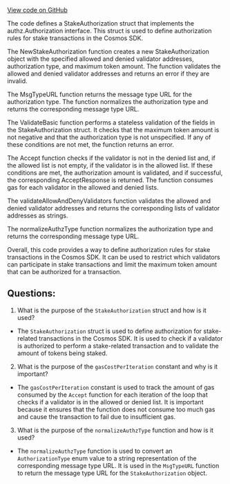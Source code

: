 [View code on GitHub](https://github.com/cosmos/cosmos-sdk.git/x/staking/types/authz.go)

The code defines a StakeAuthorization struct that implements the authz.Authorization interface. This struct is used to define authorization rules for stake transactions in the Cosmos SDK. 

The NewStakeAuthorization function creates a new StakeAuthorization object with the specified allowed and denied validator addresses, authorization type, and maximum token amount. The function validates the allowed and denied validator addresses and returns an error if they are invalid.

The MsgTypeURL function returns the message type URL for the authorization type. The function normalizes the authorization type and returns the corresponding message type URL.

The ValidateBasic function performs a stateless validation of the fields in the StakeAuthorization struct. It checks that the maximum token amount is not negative and that the authorization type is not unspecified. If any of these conditions are not met, the function returns an error.

The Accept function checks if the validator is not in the denied list and, if the allowed list is not empty, if the validator is in the allowed list. If these conditions are met, the authorization amount is validated, and if successful, the corresponding AcceptResponse is returned. The function consumes gas for each validator in the allowed and denied lists.

The validateAllowAndDenyValidators function validates the allowed and denied validator addresses and returns the corresponding lists of validator addresses as strings.

The normalizeAuthzType function normalizes the authorization type and returns the corresponding message type URL. 

Overall, this code provides a way to define authorization rules for stake transactions in the Cosmos SDK. It can be used to restrict which validators can participate in stake transactions and limit the maximum token amount that can be authorized for a transaction.
## Questions: 
 1. What is the purpose of the `StakeAuthorization` struct and how is it used?
- The `StakeAuthorization` struct is used to define authorization for stake-related transactions in the Cosmos SDK. It is used to check if a validator is authorized to perform a stake-related transaction and to validate the amount of tokens being staked. 

2. What is the purpose of the `gasCostPerIteration` constant and why is it important?
- The `gasCostPerIteration` constant is used to track the amount of gas consumed by the `Accept` function for each iteration of the loop that checks if a validator is in the allowed or denied list. It is important because it ensures that the function does not consume too much gas and cause the transaction to fail due to insufficient gas.

3. What is the purpose of the `normalizeAuthzType` function and how is it used?
- The `normalizeAuthzType` function is used to convert an `AuthorizationType` enum value to a string representation of the corresponding message type URL. It is used in the `MsgTypeURL` function to return the message type URL for the `StakeAuthorization` object.